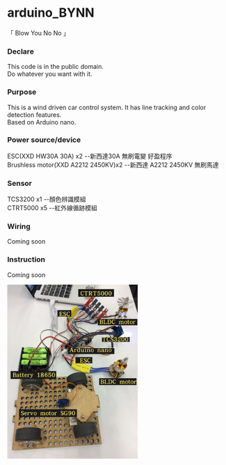 # arduino_BYNN
「 Blow You No No 」  
  
### Declare  
This code is in the public domain.  
Do whatever you want with it.  
  
### Purpose  
This is a wind driven car control system. It has line tracking and color detection features.  
Based on Arduino nano.  
  
### Power source/device  
ESC(XXD HW30A 30A) x2  --新西達30A 無刷電變 好盈程序  
Brushless motor(XXD A2212 2450KV)x2  --新西達 A2212 2450KV 無刷馬達  
  
### Sensor  
TCS3200 x1 --顏色辨識模組  
CTRT5000 x5 --紅外線循跡模組  
  
### Wiring  
Coming soon  
  
### Instruction  
Coming soon  
  
<img src="https://raw.githubusercontent.com/shannon112/arduino_BYNN/master/image.jpg" width="300">
